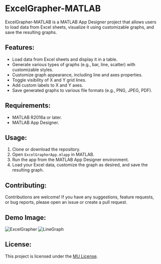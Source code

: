 # ExcelGrapher-MATLAB

ExcelGrapher-MATLAB is a MATLAB App Designer project that allows users to load data from Excel sheets, visualize it using customizable graphs, and save the resulting graphs.

## Features:
- Load data from Excel sheets and display it in a table.
- Generate various types of graphs (e.g., bar, line, scatter) with customizable styles.
- Customize graph appearance, including line and axes properties.
- Toggle visibility of X and Y grid lines.
- Add custom labels to X and Y axes.
- Save generated graphs to various file formats (e.g., PNG, JPEG, PDF).

## Requirements:
- MATLAB R2016a or later.
- MATLAB App Designer.

## Usage:
1. Clone or download the repository.
2. Open `ExcelGrapherApp.mlapp` in MATLAB.
3. Run the app from the MATLAB App Designer environment.
4. Load your Excel data, customize the graph as desired, and save the resulting graph.

## Contributing:
Contributions are welcome! If you have any suggestions, feature requests, or bug reports, please open an issue or create a pull request.

## Demo Image:
![ExcelGrapher](https://github.com/MoSalem149/ExcelGrapher-MATLAB/assets/108944781/fbc0a3d1-84bd-4f31-9f0d-8e7f27406697)
![LineGraph](https://github.com/MoSalem149/ExcelGrapher-MATLAB/assets/108944781/88af05c3-4fca-46ab-b168-cd1ddf2af37f)

## License:
This project is licensed under the [MU License](LICENSE).
